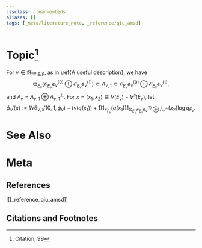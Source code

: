 ```yaml
---
cssclass: clean-embeds
aliases: []
tags: [_meta/literature_note, _reference/qiu_amsd]
---
```

# Topic[^1]



For $v \in {\mathfrak{Ram}}_{E/F}$, as in  \ref{A useful description}, we have 
$$\varpi_{E_v}\left( {\mathcal {O}}_{E_v}e_v^{(0)}\oplus {\mathcal {O}}_{E_v}e_v^{(1)}\right) \subset \Lambda_{v,1}\subset {\mathcal {O}}_{E_v}e_v^{(0)}\oplus {\mathcal {O}}_{E_v}e_v^{(1)},$$
and  $\Lambda_v=\Lambda_{v,1}\oplus \Lambda_{v,1}^\perp$.
For $x=(x_1,x_2)\in V(E_v)-V^\sharp(E_v) ,$ let $$\phi_v'(x):= {W\theta}_{v,x} '(0, 1, \phi_v)-    (v({q(x_1)})+1) 1_{{\mathcal {O}}_{F_v}}({q(x_1)}) 1_{{\varpi_{E_v}
{\mathcal {O}}_{E_v}e_v^{(1)}\oplus \Lambda_v^\perp} } (x_2)
\log q _{F_v}.$$



# See Also

# Meta
## References
![[_reference_qiu_amsd]]


## Citations and Footnotes
[^1]: Citation, 99